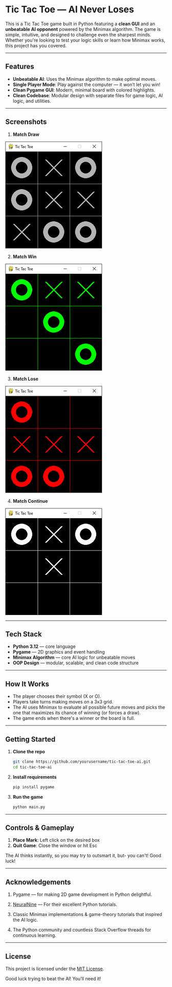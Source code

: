 # Tic Tac Toe — AI Never Loses

This is a Tic Tac Toe game built in Python featuring a **clean GUI** and an **unbeatable AI opponent** powered by the Minimax algorithm. The game is simple, intuitive, and designed to challenge even the sharpest minds. Whether you're looking to test your logic skills or learn how Minimax works, this project has you covered.

---

## Features

- **Unbeatable AI**: Uses the Minimax algorithm to make optimal moves.
- **Single Player Mode**: Play against the computer — it won’t let you win!
- **Clean Pygame GUI**: Modern, minimal board with colored highlights.
- **Clean Codebase**: Modular design with separate files for game logic, AI logic, and utilities.

---

## Screenshots 

1. **Match Draw**

![Draw](./assets/Screenshots/Capture_1.PNG)

2. **Match Win**

![win](./assets/Screenshots/Capture_2.PNG)

3. **Match Lose**

![Lose](./assets/Screenshots/Capture_3.PNG)

4. **Match Continue**

![Continue](./assets/Screenshots/Capture_4.PNG)

---

## Tech Stack 

- **Python 3.12** — core language
- **Pygame** — 2D graphics and event handling
- **Minimax Algorithm** — core AI logic for unbeatable moves
- **OOP Design** — modular, scalable, and clean code structure

---

## How It Works

- The player chooses their symbol (X or O).
- Players take turns making moves on a 3x3 grid.
- The AI uses Minimax to evaluate all possible future moves and picks the one that maximizes its chance of winning (or forces a draw).
- The game ends when there's a winner or the board is full.

---

## Getting Started

1. **Clone the repo**
   ```bash
   git clone https://github.com/yourusername/tic-tac-toe-ai.git
   cd tic-tac-toe-ai
2. **Install requirements**
   ```bash
   pip install pygame
3. **Run the game**
   ```bash
   python main.py

---

## Controls & Gameplay 

1. **Place Mark**: Left click on the desired box
2. **Quit Game**: Close the window or hit Esc

The AI thinks instantly, so you may try to outsmart it, but- you can't! Good luck!

---

## Acknowledgements 

1. Pygame — for making 2D game development in Python delightful.

2. [NeuralNine](https://youtube.com/@neuralnine?si=dCjs2h2vIM9VsjUM) — For their excellent Python tutorials. 

3. Classic Minimax implementations & game-theory tutorials that inspired the AI logic.

4. The Python community and countless Stack Overflow threads for continuous learning.

---

## License

This project is licensed under the [MIT License](./LICENSE).

Good luck trying to beat the AI! You'll need it!
